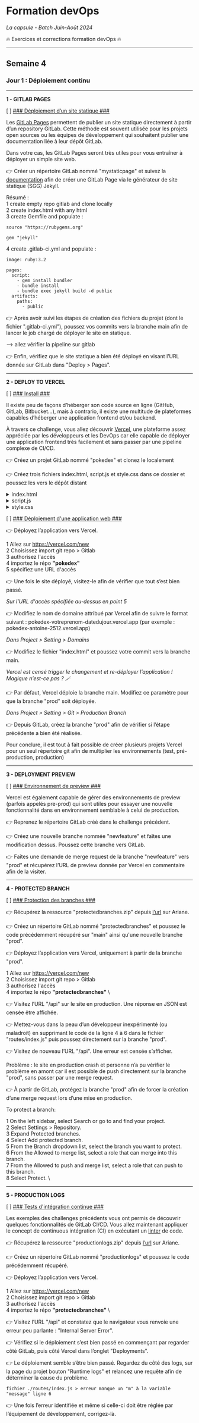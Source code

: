 # Formation devOps
_La capsule - Batch Juin-Août 2024_

:fire: Exercices et corrections formation devOps :fire:

---

## Semaine 4

### Jour 1 : Déploiement continu ###

---

**1 - GITLAB PAGES**

[ ] <ins>### Déploiement d’un site statique ###</ins>

Les [GitLab Pages](https://docs.gitlab.com/ee/user/project/pages/) permettent de publier un site 
statique directement à partir d’un repository GitLab. Cette méthode est souvent utilisée pour les 
projets open sources ou les équipes de développement qui souhaitent publier une documentation liée à leur dépôt GitLab.

Dans votre cas, les GitLab Pages seront très utiles pour vous entraîner à déployer un simple site web.

👉 Créer un répertoire GitLab nommé "mystaticpage" et suivez la [documentation](https://docs.gitlab.com/ee/user/project/pages/getting_started/pages_from_scratch.html) 
afin de créer une GitLab Page via le générateur de site statique (SGG) Jekyll.

Résumé : \
1 create empty repo gitlab and clone locally \
2 create index.html with any html \
3 create Gemfile and populate :
```
source "https://rubygems.org"

gem "jekyll"
```
4 create .gitlab-ci.yml and populate :
```
image: ruby:3.2

pages:
  script:
    - gem install bundler
    - bundle install
    - bundle exec jekyll build -d public
  artifacts:
    paths:
      - public
```

👉 Après avoir suivi les étapes de création des fichiers du projet (dont le fichier ".gitlab-ci.yml"), 
poussez vos commits vers la branche main afin de lancer le job chargé de déployer le site en statique.

--> allez vérifier la pipeline sur gitlab

👉 Enfin, vérifiez que le site statique a bien été déployé en visant l’URL donnée sur GitLab dans "Deploy > Pages".

---

**2 - DEPLOY TO VERCEL**

[ ] <ins>### Install ###</ins>

Il existe peu de façons d’héberger son code source en ligne (GitHub, GitLab, Bitbucket…), mais à contrario, 
il existe une multitude de plateformes capables d’héberger une application frontend et/ou backend.

À travers ce challenge, vous allez découvrir [Vercel](https://vercel.com/), une plateforme assez appréciée par les développeurs 
et les DevOps car elle capable de déployer une application frontend très facilement et sans passer par une pipeline complexe de CI/CD.

👉 Créez un projet GitLab nommé "pokedex" et clonez le localement

👉 Créez trois fichiers index.html, script.js et style.css  dans ce dossier et poussez les vers le dépôt distant



<details>
	<summary>index.html</summary>
	
```
<!DOCTYPE html>
<html>

<head>
	<link rel="stylesheet" href="style.css" />
	<title>Hello La Capsule</title>
</head>

<body>
	<h1>Pokedex</h1>

	<div id="pokemonContainer">
		<div class="pokemon electric">
			<div class="imgContainer">
				<img src="https://raw.githubusercontent.com/PokeAPI/sprites/master/sprites/pokemon/25.png" alt="Pikachu" />
			</div>
			<div class="info">
				<h3 class="name">Pikachu</h3>
				<span class="type">Type: <span>electric</span></span>
			</div>
		</div>
	</div>

	<button id="next">Next</button>

	<script src='script.js'></script>
</body>

</html>
```

</details>


<details>
	<summary>script.js</summary>
	
```
let startIndex = 1;
let pokemonsNumber = 15;

function createPokemonCard(pokemon) {
  const type = pokemon.types[0].type.name;
  const name = pokemon.name[0].toUpperCase() + pokemon.name.slice(1);

  document.querySelector('#pokemonContainer').innerHTML += `
    <div class="pokemon ${type}">
      <div class="imgContainer">
        <img src="https://raw.githubusercontent.com/PokeAPI/sprites/master/sprites/pokemon/${pokemon.id}.png" alt="${name}" />
      </div>
      <div class="info">
        <h3 class="name">${name}</h3>
        <small class="type">Type: <span>${type}</span></small>
      </div>
    <div>
  `;
}

function fetchPokemons() {
  for (let i = startIndex; i <= pokemonsNumber; i++) {
    fetch(`https://pokeapi.co/api/v2/pokemon/${i}`)
      .then(response => response.json())
      .then(data => {
        createPokemonCard(data);
      });
  }
}

document.querySelector('#next').addEventListener('click', function () {
  startIndex += pokemonsNumber;
  pokemonsNumber += pokemonsNumber;
  fetchPokemons();
});

// Initial fetch
fetchPokemons();
```
</details>


<details>
	<summary>style.css</summary>

```
@import url('https://fonts.googleapis.com/css?family=Lato:300,400&display=swap');

body {
	background: #EFEFBB;
	background: -webkit-linear-gradient(to right, #D4D3DD, #EFEFBB);
	background: linear-gradient(to right, #D4D3DD, #EFEFBB);
	display: flex;
	flex-direction: column;
	align-items: center;
	justify-content: center;
	font-family: 'Lato';
	margin: 0;
}

h1 {
	letter-spacing: 3px;
}

#pokemonContainer {
	background-color: '#fceaff';
	display: flex;
	flex-wrap: wrap;
	align-items: space-between;
	justify-content: center;
	margin: 0;
	max-width: 1200px;
}

.pokemon {
	background-color: #eee;
	border-radius: 20px;
	box-shadow: 0 3px 15px rgba(100, 100, 100, 0.5);
	margin: 10px;
	padding: 20px;
	text-align: center;
}

.pokemon .imgContainer {
	background-color: rgba(255, 255, 255, 0.6);
	border-radius: 50%;
	width: 120px;
	height: 120px;
	text-align: center;
}

.pokemon .imgContainer img {
	margin-top: 20px;
	max-width: 90%;
}

.pokemon .info {
	margin-top: 20px;
}

.pokemon .name {
	margin: 15px 0 7px;
	letter-spacing: 1px;
}

#next {
	font-weight: bold;
	background-color: rgba(255, 255, 255, 0.6);
	border-radius: 15%;
	width: 80px;
	height: 40px;
	margin: 20px;
}

.normal {
	background-color: #f5f5f5;
}

.fire {
	background-color: #fddfdf;
}

.grass {
	background-color: #defde0;
}

.electric {
	background-color: #fcf7de;
}

.water {
	background-color: #DEF3FD;
}

.ground {
	background-color: #f4e7da;
}

.rock {
	background-color: #d5d5d4;
}

.fairy {
	background-color: #fceaff;
}

.poison {
	background-color: #98d7a5;
}

.bug {
	background-color: #f8d5a3;
}

.dragon {
	background-color: #97b3e6;
}

.psychic {
	background-color: #eaeda1;
}

.flying {
	background-color: #f5f5f5;
}

.fighting {
	background-color: #e6e0d4;
}
```
 
</details>



[ ] <ins>### Déploiement d'une application web ###</ins>

👉 Déployez l’application vers Vercel.

1 Allez sur https://vercel.com/new \
2 Choisissez import git repo > Gitlab \
3 authorisez l'accès \
4 importez le répo **"pokedex"** \
5 spécifiez une URL d'accès

👉 Une fois le site déployé, visitez-le afin de vérifier que tout s’est bien passé.

_Sur l'URL d'accès spécifiée au-dessus en point 5_

👉 Modifiez le nom de domaine attribué par Vercel afin de suivre le format suivant : pokedex-votreprenom-datedujour.vercel.app (par exemple : pokedex-antoine-2512.vercel.app)

_Dans Project > Setting > Domains_

👉 Modifiez le fichier "index.html" et poussez votre commit vers la branche main.

_Vercel est censé trigger le changement et re-déployer l’application ! Magique n’est-ce pas ? 🪄_

👉 Par défaut, Vercel déploie la branche main. Modifiez ce paramètre pour que la branche "prod" soit déployée.

_Dans Project > Setting > Git > Production Branch_

👉 Depuis GitLab, créez la branche "prod" afin de vérifier si l’étape précédente a bien été réalisée.

Pour conclure, il est tout à fait possible de créer plusieurs projets Vercel pour un seul répertoire git afin de multiplier les environnements (test, pré-production, production)

---

**3 - DEPLOYMENT PREVIEW**

[ ] <ins>### Environnement de preview ###</ins>

Vercel est également capable de gérer des environnements de preview (parfois appelés pre-prod) 
qui sont utiles pour essayer une nouvelle fonctionnalité dans en environnement semblable à celui de production.

👉 Reprenez le répertoire GitLab créé dans le challenge précédent.

👉 Créez une nouvelle branche nommée "newfeature" et faîtes une modification dessus. Poussez cette branche vers GitLab.

👉 Faîtes une demande de merge request de la branche "newfeature" vers "prod" et récupérez l’URL de preview donnée par Vercel en commentaire afin de la visiter.

---

**4 - PROTECTED BRANCH**

[ ] <ins>### Protection des branches ###</ins>

👉 Récupérez la ressource "protectedbranches.zip" depuis [l’url](https://static.lacapsule.academy/programs/devops-full-time/J19/protectedbranches.zip) sur Ariane.

👉 Créez un répertoire GitLab nommé "protectedbranches" et poussez le code précédemment récupéré sur "main" ainsi qu'une nouvelle branche "prod".

👉 Déployez l’application vers Vercel, uniquement à partir de la branche "prod".

1 Allez sur https://vercel.com/new \
2 Choisissez import git repo > Gitlab \
3 authorisez l'accès \
4 importez le répo **"protectedbranches"** \

👉 Visitez l’URL "/api" sur le site en production. Une réponse en JSON est censée être affichée.

👉 Mettez-vous dans la peau d’un développeur inexpérimenté (ou maladroit) en supprimant le code de la ligne 4 à 6 dans le fichier "routes/index.js" puis poussez directement sur la branche "prod".

👉 Visitez de nouveau l’URL "/api". Une erreur est censée s’afficher.

Problème : le site en production crash et personne n’a pu vérifier le problème en amont car il est possible de push directement sur la branche "prod", sans passer par une merge request.

👉 À partir de GitLab, protégez la branche "prod" afin de forcer la création d’une merge request lors d’une mise en production.

To protect a branch:

1    On the left sidebar, select Search or go to and find your project. \
2    Select Settings > Repository. \
3    Expand Protected branches. \
4    Select Add protected branch. \
5    From the Branch dropdown list, select the branch you want to protect. \
6    From the Allowed to merge list, select a role that can merge into this branch. \
7    From the Allowed to push and merge list, select a role that can push to this branch.  \
8    Select Protect.  \

---

**5 - PRODUCTION LOGS**

[ ] <ins>### Tests d'intégration continue ###</ins>

Les exemples des challenges précédents vous ont permis de découvrir quelques fonctionnalités de GitLab CI/CD. Vous allez maintenant appliquer le concept de continuous intégration (CI) en exécutant un [linter](https://mindsers.blog/fr/post/linting-good-practices/) de code.

👉 Récupérez la ressource "productionlogs.zip" depuis [l’url](https://static.lacapsule.academy/programs/devops-full-time/J19/productionlogs.zip) sur Ariane.

👉 Créez un répertoire GitLab nommé "productionlogs" et poussez le code précédemment récupéré.

👉 Déployez l’application vers Vercel.

1 Allez sur https://vercel.com/new \
2 Choisissez import git repo > Gitlab \
3 authorisez l'accès \
4 importez le répo **"protectedbranches"** \

👉 Visitez l’URL "/api" et constatez que le navigateur vous renvoie une erreur peu parlante : "Internal Server Error".

👉 Vérifiez si le déploiement s’est bien passé en commençant par regarder côté GitLab, puis côté Vercel dans l’onglet "Deployments".

👉 Le déploiement semble s’être bien passé. Regardez du côté des logs, sur la page du projet bouton "Runtime logs" et relancez une requête afin de déterminer la cause du problème.

```
fichier ./routes/index.js > erreur manque un "m" à la variable "message" ligne 6
```

👉 Une fois l’erreur identifiée et même si celle-ci doit être réglée par l’équipement de développement, corrigez-là.
